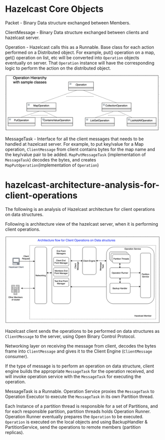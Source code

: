 # Hazelcast Core Objects

Packet - Binary Data structure exchanged between Members.

ClientMessage - Binary Data structure exchanged between  clients and hazelcast server.

Operation - Hazelcast calls this as a Runnable. Base class for each action performed on a Distributed object. For example, put() operation on a map, get() operation on list, etc will be converted into `Operation` objects eventually on server. That `Operation` instance will have the corresponding logic to perform the action on the distributed object.

![Operation hierarchy](operation-hierarchy.png)

MessageTask - Interface for all the client messages that needs to be handled at hazelcast server.  For example, to put key/value for a Map operation, `ClientMessage` from client contains bytes for the map name and the key/value pair to be added. `MapPutMessageTask` (implementation of `MessageTask`) decodes the bytes, and creates `MapPutOperation`(implementation of `Operation`)



# hazelcast-architecture-analysis-for-client-operations

The following is an analysis of Hazelcast architecture for client operations on data structures.

 

Following is architecture view of the hazelcast server, when it is performing client operations.

![Hazelcast architecture for client operations](hazelcast_arch_flow_client_operations.png)

Hazelcast client sends the operations to be performed on data structures as `ClientMessage` to the server, using Open Binary Control Protocol.

Networking layer on receiving the message from client, decodes the bytes frame into `ClientMessage` and gives it to the Client Engine (`ClientMessage` consumer).

If the type of message is to perform an operation on data structure, client engine builds the appropriate `MessageTask` for the operation received, and will invoke operation service with the `MessageTask` for executing the operation.

MessageTask is a Runnable. Operation Service proxies the `MessageTask` to Operation Executor to execute the `MessageTask` in its own Partition thread.

Each Instance of a partition thread is responsible for a set of Partitions, and for each responsible partition,  partition threads holds Operation Runner. Operation Runner  eventually prepares the `Operation` to be executed. `Operation` is executed on the local objects and using BackupHandler & PartitionService, send the operations to remote members (partition replicas).